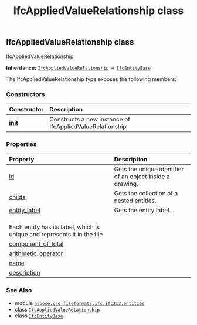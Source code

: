 ﻿---
title: IfcAppliedValueRelationship class
second_title: Aspose.CAD for Python via .NET API References
description: 
type: docs
weight: 230
url: /python-net/aspose.cad.fileformats.ifc.ifc2x3.entities/ifcappliedvaluerelationship/
is_root: false
---

## IfcAppliedValueRelationship class

IfcAppliedValueRelationship



**Inheritance:** [`IfcAppliedValueRelationship`](/cad/python-net/aspose.cad.fileformats.ifc.ifc2x3.entities/ifcappliedvaluerelationship) → 
[`IfcEntityBase`](/cad/python-net/aspose.cad.fileformats.ifc/ifcentitybase)



The IfcAppliedValueRelationship type exposes the following members:

### Constructors
| Constructor | Description |
| :- | :- |
| [__init__](/cad/python-net/aspose.cad.fileformats.ifc.ifc2x3.entities/ifcappliedvaluerelationship/__init__/#) | Constructs a new instance of IfcAppliedValueRelationship |


### Properties
| Property | Description |
| :- | :- |
| [id](/cad/python-net/aspose.cad.fileformats.ifc.ifc2x3.entities/ifcappliedvaluerelationship/id) | Gets the unique identifier of an object inside a drawing. |
| [childs](/cad/python-net/aspose.cad.fileformats.ifc.ifc2x3.entities/ifcappliedvaluerelationship/childs) | Gets the collection of a nested entities. |
| [entity_label](/cad/python-net/aspose.cad.fileformats.ifc.ifc2x3.entities/ifcappliedvaluerelationship/entity_label) | Gets the entity label.<br/>Each entity has its label, which is unique and represents it in the file |
| [component_of_total](/cad/python-net/aspose.cad.fileformats.ifc.ifc2x3.entities/ifcappliedvaluerelationship/component_of_total) |  |
| [arithmetic_operator](/cad/python-net/aspose.cad.fileformats.ifc.ifc2x3.entities/ifcappliedvaluerelationship/arithmetic_operator) |  |
| [name](/cad/python-net/aspose.cad.fileformats.ifc.ifc2x3.entities/ifcappliedvaluerelationship/name) |  |
| [description](/cad/python-net/aspose.cad.fileformats.ifc.ifc2x3.entities/ifcappliedvaluerelationship/description) |  |



### See Also
* module [`aspose.cad.fileformats.ifc.ifc2x3.entities`](..)
* class [`IfcAppliedValueRelationship`](/cad/python-net/aspose.cad.fileformats.ifc.ifc2x3.entities/ifcappliedvaluerelationship)
* class [`IfcEntityBase`](/cad/python-net/aspose.cad.fileformats.ifc/ifcentitybase)
